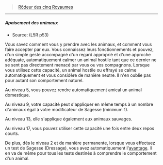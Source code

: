 ﻿---
!Generic
Id: l5r_ranger_hd.md#apaisement-des-animaux
ParentLink: l5r_ranger_hd.md#rôdeur-des-cinq-royaumes
Name: Apaisement des animaux
ParentName: Rôdeur des cinq Royaumes
NameLevel: 5
Source: (L5R p53)
---
> [Rôdeur des cinq Royaumes](hd_l5r_ranger.md)

---

##### Apaisement des animaux

- Source: (L5R p53)

Vous savez comment vous y prendre avec les animaux, et comment vous faire accepter par eux. Vous connaissez leurs fonctionnements et pouvez, d'un simple geste accompagné d'un regard approprié et d'une approche adéquate, automatiquement calmer un animal hostile tant que ce dernier ne se sent pas directement menacé par vous ou vos compagnons. Lorsque vous utilisez cette capacité, un animal hostile ou effrayé se calme automatiquement et vous considère de manière neutre. Il n'en oublie pas pour autant son comportement naturel.

Au niveau 5, vous pouvez rendre automatiquement amical un animal domestique.

Au niveau 9, votre capacité peut s'appliquer en même temps à un nombre d'animaux égal à votre modificateur de Sagesse (minimum 1).

Au niveau 13, elle s'applique également aux animaux sauvages.

Au niveau 17, vous pouvez utiliser cette capacité une fois entre deux repos courts.

De plus, dès le niveau 2 et de manière permanente, lorsque vous effectuez un test de Sagesse (Dressage), vous avez automatiquement l'[avantage](#avantage). Il en va de même pour tous les tests destinés à comprendre le comportement d'un animal.

